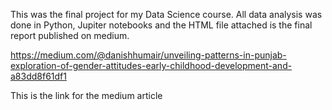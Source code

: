 This was the final project for my Data Science course. All data analysis was done in Python, Jupiter notebooks and the HTML file attached is the final report published on medium.  

https://medium.com/@danishhumair/unveiling-patterns-in-punjab-exploration-of-gender-attitudes-early-childhood-development-and-a83dd8f61df1

This is the link for the medium article 
